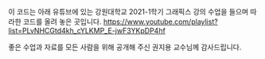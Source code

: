 이 코드는 아래 유튜브에 있는 강원대학교 2021-1학기 그래픽스 강의 수업을 들으며 따라한 코드를 올려 놓은 곳입니다.
https://www.youtube.com/playlist?list=PLvNHCGtd4kh_cYLKMP_E-jwF3YKpDP4hf

좋은 수업과 자료를 모든 사람을 위해 공개해 주신 권지용 교수님께 감사드립니다.